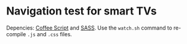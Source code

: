 # Navigation test for smart TVs

Depencies: [Coffee Script](http://coffeescript.org/) and [SASS](http://sass-lang.com/). Use the `watch.sh` command to re-compile `.js` and `.css` files.
